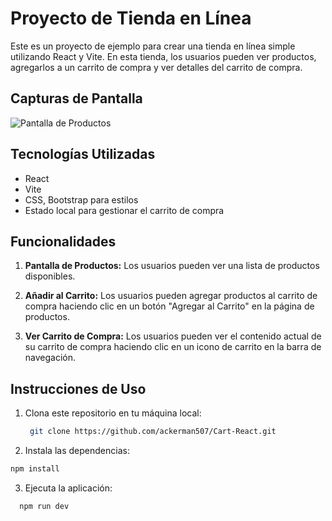 # Proyecto de Tienda en Línea

Este es un proyecto de ejemplo para crear una tienda en línea simple utilizando React y Vite. En esta tienda, los usuarios pueden ver productos, agregarlos a un carrito de compra y ver detalles del carrito de compra.

## Capturas de Pantalla

![Pantalla de Productos](./videoMuestra.gif)

## Tecnologías Utilizadas

- React
- Vite
- CSS, Bootstrap para estilos
- Estado local para gestionar el carrito de compra

## Funcionalidades

1. **Pantalla de Productos:** Los usuarios pueden ver una lista de productos disponibles.

2. **Añadir al Carrito:** Los usuarios pueden agregar productos al carrito de compra haciendo clic en un botón "Agregar al Carrito" en la página de productos.

3. **Ver Carrito de Compra:** Los usuarios pueden ver el contenido actual de su carrito de compra haciendo clic en un icono de carrito en la barra de navegación.

## Instrucciones de Uso

1. Clona este repositorio en tu máquina local:

   ```bash
    git clone https://github.com/ackerman507/Cart-React.git 
   ```

 2. Instala las dependencias:

   ```bash
   npm install
```
 3. Ejecuta la aplicación:

 ```bash
   npm run dev
   ```
